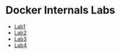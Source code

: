 # Docker Internals Labs

* [Lab1](lab-01-manual-linux-container.md)
* [Lab2](lab-02-runtime.md)
* [Lab3](lab-03-volumes.md)
* [Lab4](lab-04-user-namespace.md)
